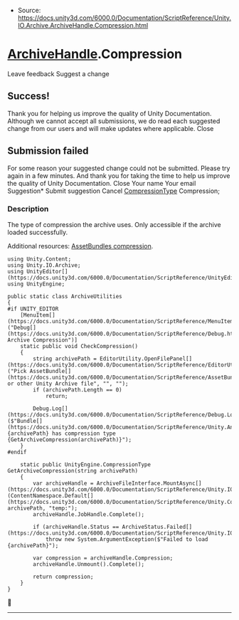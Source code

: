 * Source: https://docs.unity3d.com/6000.0/Documentation/ScriptReference/Unity.IO.Archive.ArchiveHandle.Compression.html

#  [ArchiveHandle](https://docs.unity3d.com/6000.0/Documentation/ScriptReference/Unity.IO.Archive.ArchiveHandle.html).Compression
Leave feedback
Suggest a change
## Success!
Thank you for helping us improve the quality of Unity Documentation. Although we cannot accept all submissions, we do read each suggested change from our users and will make updates where applicable.
Close
## Submission failed
For some reason your suggested change could not be submitted. Please <a>try again</a> in a few minutes. And thank you for taking the time to help us improve the quality of Unity Documentation.
Close
Your name Your email Suggestion* Submit suggestion
Cancel
[CompressionType](https://docs.unity3d.com/6000.0/Documentation/ScriptReference/CompressionType.html) Compression; 
### Description
The type of compression the archive uses.
Only accessible if the archive loaded successfully.  
  
Additional resources: [AssetBundles compression](https://docs.unity3d.com/6000.0/Documentation/Manual/AssetBundles-Cache.html). 
```
using Unity.Content;
using Unity.IO.Archive;
using UnityEditor[](https://docs.unity3d.com/6000.0/Documentation/ScriptReference/UnityEditor.html);
using UnityEngine;  
  
public static class ArchiveUtilities
{
#if UNITY_EDITOR
    [MenuItem[](https://docs.unity3d.com/6000.0/Documentation/ScriptReference/MenuItem.html)("Debug[](https://docs.unity3d.com/6000.0/Documentation/ScriptReference/Debug.html)/Check Archive Compression")]
    static public void CheckCompression()
    {
        string archivePath = EditorUtility.OpenFilePanel[](https://docs.unity3d.com/6000.0/Documentation/ScriptReference/EditorUtility.OpenFilePanel.html)("Pick AssetBundle[](https://docs.unity3d.com/6000.0/Documentation/ScriptReference/AssetBundle.html) or other Unity Archive file", "", "");
        if (archivePath.Length == 0)
            return;  
  
        Debug.Log[](https://docs.unity3d.com/6000.0/Documentation/ScriptReference/Debug.Log.html)($"Bundle[](https://docs.unity3d.com/6000.0/Documentation/ScriptReference/Unity.Android.Gradle.Bundle.html) {archivePath} has compression type {GetArchiveCompression(archivePath)}");
    }
#endif  
  
    static public UnityEngine.CompressionType GetArchiveCompression(string archivePath)
    {
        var archiveHandle = ArchiveFileInterface.MountAsync[](https://docs.unity3d.com/6000.0/Documentation/ScriptReference/Unity.IO.Archive.ArchiveFileInterface.MountAsync.html)(ContentNamespace.Default[](https://docs.unity3d.com/6000.0/Documentation/ScriptReference/Unity.Content.ContentNamespace.Default.html), archivePath, "temp:");
        archiveHandle.JobHandle.Complete();  
  
        if (archiveHandle.Status == ArchiveStatus.Failed[](https://docs.unity3d.com/6000.0/Documentation/ScriptReference/Unity.IO.Archive.ArchiveStatus.Failed.html))
            throw new System.ArgumentException($"Failed to load {archivePath}");  
  
        var compression = archiveHandle.Compression;
        archiveHandle.Unmount().Complete();  
  
        return compression;
    }
}

```

* * *
